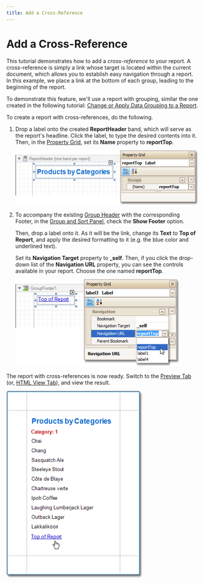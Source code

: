 ```yaml
---
title: Add a Cross-Reference
---
```

# Add a Cross-Reference
This tutorial demonstrates how to add a _cross-reference_ to your report. A cross-reference is simply a link whose target is located within the current document, which allows you to establish easy navigation through a report. In this example, we place a link at the bottom of each group, leading to the beginning of the report.

To demonstrate this feature, we'll use a report with grouping, similar the one created in the following tutorial: [Change or Apply Data Grouping to a Report](../../../../../../interface-elements-for-desktop/articles/report-designer/report-designer-for-winforms/report-editing-basics/change-or-apply-data-grouping-to-a-report.md).

To create a report with cross-references, do the following.
1. Drop a label onto the created **ReportHeader** band, which will serve as the report's headline. Click the label, to type the desired contents into it. Then, in the [Property Grid](../../../../../../interface-elements-for-desktop/articles/report-designer/report-designer-for-winforms/report-designer-reference/report-designer-ui/property-grid.md), set its **Name** property to **reportTop**.
	
	![RD_HowTo_CrossReference_1](../../../../../images/Img8877.png)
2. To accompany the existing [Group Header](../../../../../../interface-elements-for-desktop/articles/report-designer/report-designer-for-winforms/report-designer-reference/report-bands/grouping-bands.md) with the corresponding Footer, in the [Group and Sort Panel](../../../../../../interface-elements-for-desktop/articles/report-designer/report-designer-for-winforms/report-designer-reference/report-designer-ui/group-and-sort-panel.md), check the **Show Footer** option.
	
	Then, drop a label onto it. As it will be the link, change its **Text** to **Top of Report**, and apply the desired formatting to it (e.g. the blue color and underlined text).
	
	Set its **Navigation Target** property to **_self**. Then, if you click the drop-down list of the **Navigation URL** property, you can see the controls available in your report. Choose the one named **reportTop**.
	
	![RD_HowTo_CrossReference_2](../../../../../images/Img8878.png)

The report with cross-references is now ready. Switch to the [Preview Tab](../../../../../../interface-elements-for-desktop/articles/report-designer/report-designer-for-winforms/report-designer-reference/report-designer-ui/preview-tab.md) (or, [HTML View Tab](../../../../../../interface-elements-for-desktop/articles/report-designer/report-designer-for-winforms/report-designer-reference/report-designer-ui/html-view-tab.md)), and view the result.

![RD_HowTo_CrossReference_3](../../../../../images/Img8879.png)